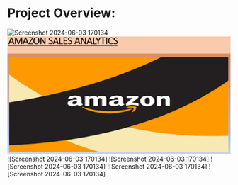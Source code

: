 # Project Overview:
![Screenshot 2024-06-03 170134](https://github.com/Ashinsarkarlahiri/Amazon-Sales-Analytics-Project/assets/153322941/5a5a5b43-0fdd-4cac-be6b-4310d68883d0)
![Screenshot 2024-06-03 170134](https://github.com/Ashinsarkarlahiri/Amazon-Sales-Analytics-Project/blob/main/Screenshot%202024-12-24%20135419.png)
![Screenshot 2024-06-03 170134]
![Screenshot 2024-06-03 170134]
![Screenshot 2024-06-03 170134]
![Screenshot 2024-06-03 170134]
![Screenshot 2024-06-03 170134]
